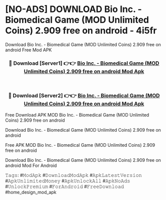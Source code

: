 # [NO-ADS] DOWNLOAD Bio Inc. - Biomedical Game (MOD Unlimited Coins) 2.909 free on android - 4i5fr
Download Bio Inc. - Biomedical Game (MOD Unlimited Coins) 2.909 free on android Free Mod APK

<div align="center">
<h3>🔴 Download [Server1] 👉👉 <a href="https://apk-comot.site?title=Bio_Inc._-_Biomedical_Game_(MOD_Unlimited_Coins)_2.909_free_on_android">Bio Inc. - Biomedical Game (MOD Unlimited Coins) 2.909 free on android Mod Apk</a></h3><br>

<h3>🔴 Download [Server2] 👉👉 <a href="https://apk-comot.site?title=Bio_Inc._-_Biomedical_Game_(MOD_Unlimited_Coins)_2.909_free_on_android">Bio Inc. - Biomedical Game (MOD Unlimited Coins) 2.909 free on android Mod Apk</a></h3>
</div>


Free Download APK MOD Bio Inc. - Biomedical Game (MOD Unlimited Coins) 2.909 free on android

Download Bio Inc. - Biomedical Game (MOD Unlimited Coins) 2.909 free on android 

Free APK MOD Bio Inc. - Biomedical Game (MOD Unlimited Coins) 2.909 free on android 

Download Bio Inc. - Biomedical Game (MOD Unlimited Coins) 2.909 free on android Mod For Android

𝚃𝚊𝚐𝚜: #𝙼𝚘𝚍𝙰𝚙𝚔 #𝙳𝚘𝚠𝚗𝚕𝚘𝚊𝚍𝙼𝚘𝚍𝙰𝚙𝚔 #𝙰𝚙𝚔𝙻𝚊𝚝𝚎𝚜𝚝𝚅𝚎𝚛𝚜𝚒𝚘𝚗 #𝙰𝚙𝚔𝚄𝚗𝚕𝚒𝚖𝚒𝚝𝚎𝚍𝙼𝚘𝚗𝚎𝚢 #𝙰𝚙𝚔𝚄𝚗𝚕𝚘𝚌𝚔𝙰𝚕𝚕 #𝙰𝚙𝚔𝙽𝚘𝙰𝚍𝚜 #𝚄𝚗𝚕𝚘𝚌𝚔𝙿𝚛𝚎𝚖𝚒𝚞𝚖 #𝙵𝚘𝚛𝙰𝚗𝚍𝚛𝚘𝚒𝚍 #𝙵𝚛𝚎𝚎𝙳𝚘𝚠𝚗𝚕𝚘𝚊𝚍 #home_design_mod_apk